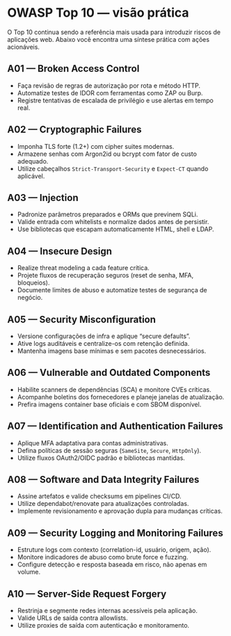 # OWASP Top 10 — visão prática
O Top 10 continua sendo a referência mais usada para introduzir riscos de aplicações web. Abaixo você encontra uma síntese prática com ações acionáveis.

## A01 — Broken Access Control
- Faça revisão de regras de autorização por rota e método HTTP.
- Automatize testes de IDOR com ferramentas como ZAP ou Burp.
- Registre tentativas de escalada de privilégio e use alertas em tempo real.

## A02 — Cryptographic Failures
- Imponha TLS forte (1.2+) com cipher suites modernas.
- Armazene senhas com Argon2id ou bcrypt com fator de custo adequado.
- Utilize cabeçalhos `Strict-Transport-Security` e `Expect-CT` quando aplicável.

## A03 — Injection
- Padronize parâmetros preparados e ORMs que previnem SQLi.
- Valide entrada com whitelists e normalize dados antes de persistir.
- Use bibliotecas que escapam automaticamente HTML, shell e LDAP.

## A04 — Insecure Design
- Realize threat modeling a cada feature crítica.
- Projete fluxos de recuperação seguros (reset de senha, MFA, bloqueios).
- Documente limites de abuso e automatize testes de segurança de negócio.

## A05 — Security Misconfiguration
- Versione configurações de infra e aplique “secure defaults”.
- Ative logs auditáveis e centralize-os com retenção definida.
- Mantenha imagens base mínimas e sem pacotes desnecessários.

## A06 — Vulnerable and Outdated Components
- Habilite scanners de dependências (SCA) e monitore CVEs críticas.
- Acompanhe boletins dos fornecedores e planeje janelas de atualização.
- Prefira imagens container base oficiais e com SBOM disponível.

## A07 — Identification and Authentication Failures
- Aplique MFA adaptativa para contas administrativas.
- Defina políticas de sessão seguras (`SameSite`, `Secure`, `HttpOnly`).
- Utilize fluxos OAuth2/OIDC padrão e bibliotecas mantidas.

## A08 — Software and Data Integrity Failures
- Assine artefatos e valide checksums em pipelines CI/CD.
- Utilize dependabot/renovate para atualizações controladas.
- Implemente revisionamento e aprovação dupla para mudanças críticas.

## A09 — Security Logging and Monitoring Failures
- Estruture logs com contexto (correlation-id, usuário, origem, ação).
- Monitore indicadores de abuso como brute force e fuzzing.
- Configure detecção e resposta baseada em risco, não apenas em volume.

## A10 — Server-Side Request Forgery
- Restrinja e segmente redes internas acessíveis pela aplicação.
- Valide URLs de saída contra allowlists.
- Utilize proxies de saída com autenticação e monitoramento.
